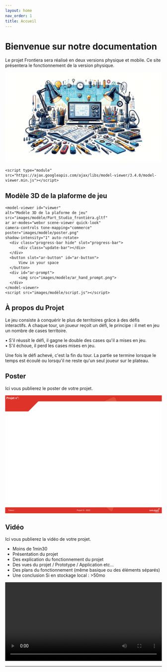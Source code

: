 ```yaml
---
layout: home
nav_order: 1
title: Accueil
---
```


# Bienvenue sur notre documentation

Le projet Frontiera sera réalisé en deux versions physique et mobile. Ce site présentera le fonctionnement de la version physique.  


![Illustration vectorielle colorée avec un fond blanc, montrant un atelier équipé pour un projet de conception mécanique, électronique et informatique](images/illustration.png)

 <!-- Loads <model-viewer> for browsers: -->
    <script type="module" src="https://ajax.googleapis.com/ajax/libs/model-viewer/3.4.0/model-viewer.min.js"></script>
    
## Modèle 3D de la plaforme de jeu

<!-- <model-viewer> HTML element -->
    <model-viewer id="viewer" 
    alt="Modèle 3D de la plaforme de jeu" 
    src="images/modèle/Part_Studio_frontièra.gltf" 
    ar ar-modes="webxr scene-viewer quick-look" 
    camera-controls tone-mapping="commerce" 
    poster="images/modèle/poster.png" 
    shadow-intensity="1" auto-rotate>
      <div class="progress-bar hide" slot="progress-bar">
          <div class="update-bar"></div>
      </div>
      <button slot="ar-button" id="ar-button">
          View in your space
      </button>
      <div id="ar-prompt">
          <img src="images/modèle/ar_hand_prompt.png">
      </div>
    </model-viewer>  
    <script src="images/modèle/script.js"></script>

<style>
    #viewer
    {
        margin : auto;
        width : 500px;
        height : 500px;
    }
</style>

## À propos du Projet
Le jeu consiste à conquérir le plus de territoires grâce à des défis interactifs. A chaque tour, un joueur reçoit un défi, le principe : il met en jeu un nombre de cases territoire.  

• S'il réussit le défi, il gagne le double des cases qu'il a mises en jeu.  
• S'il échoue, il perd les cases mises en jeu.  

Une fois le défi achevé, c'est la fin du tour. La partie se termine lorsque le temps est écoulé ou lorsqu'il ne reste qu'un seul joueur sur le plateau. 
## Poster

Ici vous publierez le poster de votre projet.

![Poster projet](images/poster.jpg)

## Vidéo

Ici vous publierez la vidéo de votre projet. 
- Moins de 1min30
- Présentation du projet 
- Des explication du fonctionnement du projet
- Des vues du projet / Prototype / Application etc... 
- Des plans du fonctionnement (même basique ou des éléments séparés)
- Une conclusion
Si en stockage local : >50mo

<video src="images/intro_amiens.mp4" controls title="Title"  style="width: 100%;"></video>

---

